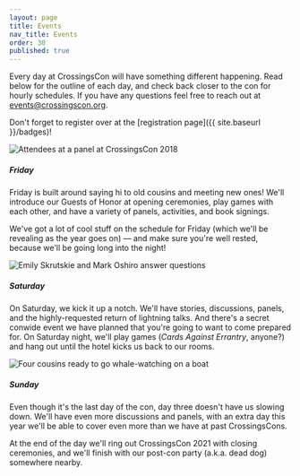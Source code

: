 ```yaml
---
layout: page
title: Events
nav_title: Events
order: 30
published: true
---
```


Every day at CrossingsCon will have something different happening. Read below for the outline of each day, and check back closer to the con for hourly schedules. If you have any questions feel free to reach out at <events@crossingscon.org>.

Don't forget to register over at the [registration page]({{ site.baseurl }}/badges)!

<div class="card-deck">
  <div class="card">
    <img class="card-img-top" src="{{site.baseurl}}/images/2019new/panel-audience-square.jpg" alt="Attendees at a panel at CrossingsCon 2018">
    <div class="card-body">
      <h5 class="card-title">Friday</h5>
      <p class="card-text">Friday is built around saying hi to old cousins and meeting new ones! We'll introduce our Guests of Honor at opening ceremonies, play games with each other, and have a variety of panels, activities, and book signings.</p>
      <p class="card-text">We've got a lot of cool stuff on the schedule for Friday (which we'll be revealing as the year goes on) — and make sure you're well rested, because we'll be going long into the night!</p>
    </div>
  </div>
  <div class="card">
    <img class="card-img-top" src="{{site.baseurl}}/images/2019new/invitational-judging-square.jpg" alt="Emily Skrutskie and Mark Oshiro answer questions">
    <div class="card-body">
      <h5 class="card-title">Saturday</h5>
      <p class="card-text">On Saturday, we kick it up a notch. We'll have stories, discussions, panels, and the highly-requested return of lightning talks. And there's a secret conwide event we have planned that you're going to want to come prepared for. On Saturday night, we'll play games (<i>Cards Against Errantry</i>, anyone?) and hang out until the hotel kicks us back to our rooms.</p>
    </div>
  </div>
  <div class="card">
    <img class="card-img-top" src="{{site.baseurl}}/images/2019new/sunday-bridge-square.jpg" alt="Four cousins ready to go whale-watching on a boat">
    <div class="card-body">
      <h5 class="card-title">Sunday</h5>
      <p class="card-text">Even though it's the last day of the con, day three doesn't have us slowing down. We'll have even more discussions and panels, with an extra day this year we'll be able to cover even more than we have at past CrossingsCons.</p>
      <!-- Day three has us  leaving the hotel and striking out into Montréal's ???????? ????? ??? ????. You'll have the option of joining a group or going off on your own as we tour the planetarium and insectarium. We'll also go on a guided tour through the amazing botanical gardens. -->
      <p class="card-text">At the end of the day we'll ring out CrossingsCon 2021 with closing ceremonies, and we'll finish with our post-con party (a.k.a. dead dog) somewhere nearby.</p>
    </div>
  </div>
</div>
